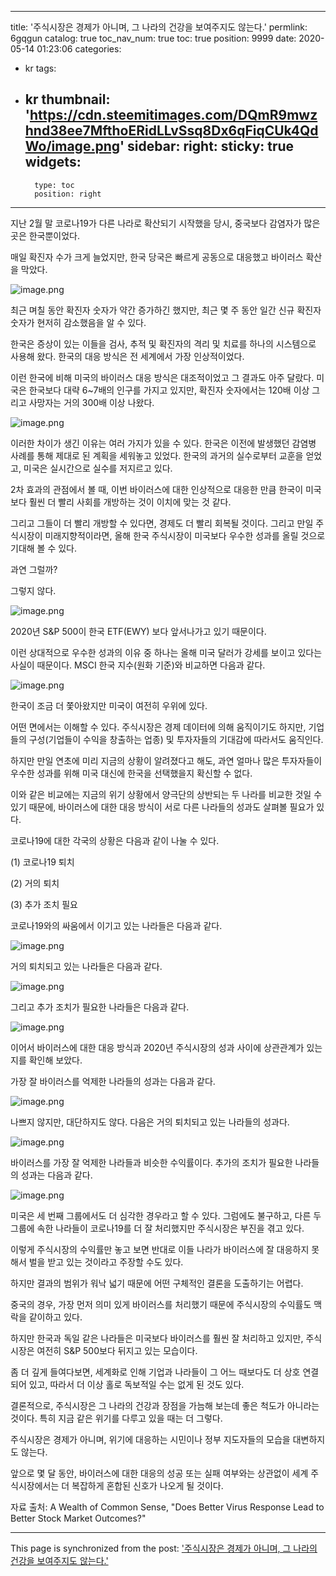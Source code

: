 
---
title: '주식시장은 경제가 아니며, 그 나라의 건강을 보여주지도 않는다.'
permlink: 6gqgun
catalog: true
toc_nav_num: true
toc: true
position: 9999
date: 2020-05-14 01:23:06
categories:
- kr
tags:
- kr
thumbnail: 'https://cdn.steemitimages.com/DQmR9mwzhnd38ee7MfthoERidLLvSsq8Dx6qFiqCUk4QdWo/image.png'
sidebar:
    right:
        sticky: true
widgets:
    -
        type: toc
        position: right
---


지난 2월 말 코로나19가 다른 나라로 확산되기 시작했을 당시, 중국보다 감염자가 많은 곳은 한국뿐이었다.


매일 확진자 수가 크게 늘었지만, 한국 당국은 빠르게 공동으로 대응했고 바이러스 확산을 막았다.



![image.png](https://cdn.steemitimages.com/DQmR9mwzhnd38ee7MfthoERidLLvSsq8Dx6qFiqCUk4QdWo/image.png)



최근 며칠 동안 확진자 숫자가 약간 증가하긴 했지만, 최근 몇 주 동안 일간 신규 확진자 숫자가 현저히 감소했음을 알 수 있다.


한국은 증상이 있는 이들을 검사, 추적 및 확진자의 격리 및 치료를 하나의 시스템으로 사용해 왔다. 한국의 대응 방식은 전 세계에서 가장 인상적이었다.


이런 한국에 비해 미국의 바이러스 대응 방식은 대조적이었고 그 결과도 아주 달랐다. 미국은 한국보다 대략 6~7배의 인구를 가지고 있지만, 확진자 숫자에서는 120배 이상 그리고 사망자는 거의 300배 이상 나왔다.



![image.png](https://cdn.steemitimages.com/DQmckLb7frtp7Eb2AM9b5J67QntYqUkT7TYiokrRPxtWTNB/image.png)



이러한 차이가 생긴 이유는 여러 가지가 있을 수 있다. 한국은 이전에 발생했던 감염병 사례를 통해 제대로 된 계획을 세워놓고 있었다. 한국의 과거의 실수로부터 교훈을 얻었고, 미국은 실시간으로 실수를 저지르고 있다.


2차 효과의 관점에서 볼 때, 이번 바이러스에 대한 인상적으로 대응한 만큼 한국이 미국보다 훨씬 더 빨리 사회를 개방하는 것이 이치에 맞는 것 같다.


그리고 그들이 더 빨리 개방할 수 있다면, 경제도 더 빨리 회복될 것이다. 그리고 만일 주식시장이 미래지향적이라면, 올해 한국 주식시장이 미국보다 우수한 성과를 올릴 것으로 기대해 볼 수 있다.


과연 그럴까?


그렇지 않다.



![image.png](https://cdn.steemitimages.com/DQmahoSxaXmZruKRNuhNoPKt7qr4aUFzv47L8hECCfQs7kU/image.png)



2020년 S&P 500이 한국 ETF(EWY) 보다 앞서나가고 있기 때문이다.


이런 상대적으로 우수한 성과의 이유 중 하나는 올해 미국 달러가 강세를 보이고 있다는 사실이 때문이다. MSCI 한국 지수(원화 기준)와 비교하면 다음과 같다.



![image.png](https://cdn.steemitimages.com/DQmZrpMUF67NDeESbzz3AsM2spSeak8tinRa85FeAydEdoj/image.png)



한국이 조금 더 쫓아왔지만 미국이 여전히 우위에 있다.


어떤 면에서는 이해할 수 있다. 주식시장은 경제 데이터에 의해 움직이기도 하지만, 기업들의 구성(기업들이 수익을 창출하는 업종) 및 투자자들의 기대감에 따라서도 움직인다.


하지만 만일 연초에 미리 지금의 상황이 알려졌다고 해도, 과연 얼마나 많은 투자자들이 우수한 성과를 위해 미국 대신에 한국을 선택했을지 확신할 수 없다.


이와 같은 비교에는 지금의 위기 상황에서 양극단의 상반되는 두 나라를 비교한 것일 수 있기 때문에, 바이러스에 대한 대응 방식이 서로 다른 나라들의 성과도 살펴볼 필요가 있다.


코로나19에 대한 각국의 상황은 다음과 같이 나눌 수 있다.


(1) 코로나19 퇴치


(2) 거의 퇴치


(3) 추가 조치 필요


코로나19와의 싸움에서 이기고 있는 나라들은 다음과 같다.



![image.png](https://cdn.steemitimages.com/DQmfCu2AfQKoFm2JtZ6erGFhoQMvSekTW3byvtMKv1ddhk4/image.png)



거의 퇴치되고 있는 나라들은 다음과 같다.



![image.png](https://cdn.steemitimages.com/DQmWM72jGaLLF6GfkV2b4sijtdMkd6GdhxBmrghX6nRLV6U/image.png)



그리고 추가 조치가 필요한 나라들은 다음과 같다.



![image.png](https://cdn.steemitimages.com/DQmSS6D7rzhhdC3MHjQ8guCKU8bUFyUa5my4QNC6JAeq1Q1/image.png)



이어서 바이러스에 대한 대응 방식과 2020년 주식시장의 성과 사이에 상관관계가 있는지를 확인해 보았다.


가장 잘 바이러스를 억제한 나라들의 성과는 다음과 같다.



![image.png](https://cdn.steemitimages.com/DQmPeBaEk4dJY9uHGLAhD5vdJyKJAo3SHvc8AoZjducfpW6/image.png)



나쁘지 않지만, 대단하지도 않다. 다음은 거의 퇴치되고 있는 나라들의 성과다.



![image.png](https://cdn.steemitimages.com/DQmdBGvtpjpot3txFYcR1MWwbmXsr698kaaG3s7gPjTEUjU/image.png)



바이러스를 가장 잘 억제한 나라들과 비슷한 수익률이다. 추가의 조치가 필요한 나라들의 성과는 다음과 같다.


![image.png](https://cdn.steemitimages.com/DQmPhUBvrVzaFSTFqphkp7oeeokLWhwphHdMEhcfeX1FAij/image.png)



미국은 세 번째 그룹에서도 더 심각한 경우라고 할 수 있다. 그럼에도 불구하고, 다른 두 그룹에 속한 나라들이 코로나19를 더 잘 처리했지만 주식시장은 부진을 겪고 있다.


이렇게 주식시장의 수익률만 놓고 보면 반대로 이들 나라가 바이러스에 잘 대응하지 못해서 벌을 받고 있는 것이라고 주장할 수도 있다.


하지만 결과의 범위가 워낙 넓기 때문에 어떤 구체적인 결론을 도출하기는 어렵다.


중국의 경우, 가장 먼저 의미 있게 바이러스를 처리했기 때문에 주식시장의 수익률도 맥락을 같이하고 있다.


하지만 한국과 독일 같은 나라들은 미국보다 바이러스를 훨씬 잘 처리하고 있지만, 주식시장은 여전히 S&P 500보다 뒤지고 있는 모습이다.


좀 더 깊게 들여다보면, 세계화로 인해 기업과 나라들이 그 어느 때보다도 더 상호 연결되어 있고, 따라서 더 이상 홀로 독보적일 수는 없게 된 것도 있다.


결론적으로, 주식시장은 그 나라의 건강과 장점을 가늠해 보는데 좋은 척도가 아니라는 것이다. 특히 지금 같은 위기를 다루고 있을 때는 더 그렇다.


주식시장은 경제가 아니며, 위기에 대응하는 시민이나 정부 지도자들의 모습을 대변하지도 않는다.


앞으로 몇 달 동안, 바이러스에 대한 대응의 성공 또는 실패 여부와는 상관없이 세계 주식시장에서는 더 복잡하게 혼합된 신호가 나오게 될 것이다.


자료 출처: A Wealth of Common Sense, "Does Better Virus Response Lead to Better Stock Market Outcomes?"

- - -

This page is synchronized from the post: ['주식시장은 경제가 아니며, 그 나라의 건강을 보여주지도 않는다.'](https://steemit.com/@pius.pius/6gqgun)
